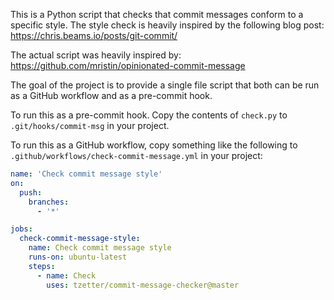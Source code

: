 This is a Python script that checks that commit messages conform to a specific style. The style check is heavily inspired by the following blog post: https://chris.beams.io/posts/git-commit/

The actual script was heavily inspired by: https://github.com/mristin/opinionated-commit-message

The goal of the project is to provide a single file script that both can be run as a GitHub workflow and as a pre-commit hook.

To run this as a pre-commit hook. Copy the contents of `check.py` to `.git/hooks/commit-msg` in your project.

To run this as a GitHub workflow, copy something like the following to `.github/workflows/check-commit-message.yml` in your project:

```yml
name: 'Check commit message style'
on:
  push:
    branches:
      - '*'

jobs:
  check-commit-message-style:
    name: Check commit message style
    runs-on: ubuntu-latest
    steps:
      - name: Check
        uses: tzetter/commit-message-checker@master
```

